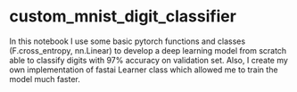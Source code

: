# custom_mnist_digit_classifier
In this notebook I use some basic pytorch functions and classes (F.cross_entropy, nn.Linear) to develop a deep learning model from scratch able to classify digits with 97% accuracy on validation set.
Also, I create my own implementation of fastai Learner class which allowed me to train the model much faster.

